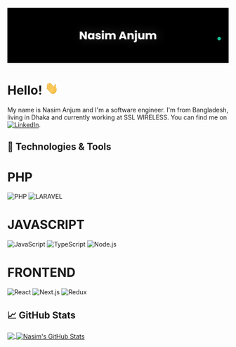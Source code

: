 [![Header](https://raw.githubusercontent.com/nsmajm/nsmajm/main/banner.png "Header")](https://nsmajm.github.io/nasimanjum.me/)

# Hello! <img src="https://raw.githubusercontent.com/nsmajm/nsmajm/main/wave.gif" width="30px" height="30px" />

My name is Nasim Anjum and I'm a software engineer. I'm from Bangladesh, living in Dhaka and currently working at SSL WIRELESS. You can find me on [![LinkedIn][3.2]][3].

## 🔧 Technologies & Tools


# PHP 

![PHP](https://img.shields.io/badge/Php-000?&logo=PHP)
![LARAVEL](https://img.shields.io/badge/Laravel-000?&logo=LARAVEL)

# JAVASCRIPT

![JavaScript](https://img.shields.io/badge/JavaScript-000?&logo=JavaScript)
![TypeScript](https://img.shields.io/badge/TypeScript-000?&logo=TypeScript)
![Node.js](https://img.shields.io/badge/NODEJS-000?&logo=Node.js)

# FRONTEND

![React](https://img.shields.io/badge/-React-000?&logo=React)
![Next.js](https://img.shields.io/badge/-Next.js-000?&logo=Next.js)
![Redux](https://img.shields.io/badge/-Redux-000?&logo=Redux)



<!-- ![SQL](https://img.shields.io/badge/-SQL-000?&logo=MySQL) -->

## &#x1f4c8; GitHub Stats

<a href="https://github.com/nsmajm">
  <img align="center" src="https://github-readme-stats.vercel.app/api/top-langs/?username=nsmajm&hide=java,html,tex&title_color=ffffff&count_private=true&text_color=c9cacc&icon_color=2bbc8a&bg_color=1d1f21&langs_count=3" />
</a>

<a href="https://github.com/nsmajm">
  <img align="center" src="https://github-readme-stats.vercel.app/api?username=nsmajm&show_icons=true&line_height=27&count_private=true&title_color=ffffff&text_color=c9cacc&icon_color=2bbc8a&bg_color=1d1f21" alt="Nasim's GitHub Stats" />
</a>

<!-- links to social media icons -->

<!-- icons with padding -->

[1.1]: http://i.imgur.com/tXSoThF.png (twitter icon with padding)
[2.1]: http://i.imgur.com/0o48UoR.png (github icon with padding)

<!-- icons without padding -->

[1.2]: http://i.imgur.com/wWzX9uB.png (twitter icon without padding)
[2.2]: http://i.imgur.com/9I6NRUm.png (github icon without padding)
[3.2]: https://raw.githubusercontent.com/MartinHeinz/MartinHeinz/master/linkedin-3-16.png (LinkedIn icon without padding)


<!-- links to your social media accounts -->

[2]: https://github.com/nsmajm
[3]: https://www.linkedin.com/in/nasim-anjum/


<!-- Resources -->
<!-- Icons: https://simpleicons.org/ -->
<!-- GitHub Stats: https://github.com/anuraghazra/github-readme-stats -->
<!-- Emojis: https://emojipedia.org/emoji/ -->
<!-- HTML Emojis: https://www.fileformat.info/index.htm -->
<!-- Shields: https://shields.io/ -->
<!-- Awesome GitHub Profile README: https://github.com/abhisheknaiidu/awesome-github-profile-readme -->
